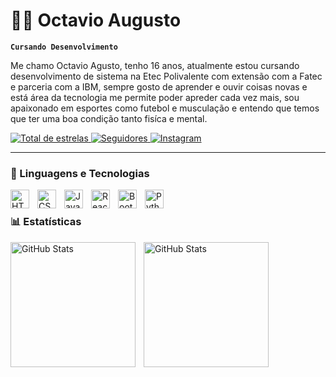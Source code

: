 # 👨‍💻 Octavio Augusto

**`Cursando Desenvolvimento`**

Me chamo Octavio Agusto, tenho 16 anos, atualmente estou cursando desenvolvimento de sistema na Etec Polivalente com extensão com a Fatec e parceria com a IBM, sempre gosto de aprender e ouvir coisas novas e está área da tecnologia me permite poder apreder cada vez mais, sou apaixonado em esportes como futebol e musculação e entendo que temos que ter uma boa condição tanto fisíca e mental.

<p align="left">
    <a href="https://github.com/Octavio345?tab=repositories">
        <img 
            alt="Total de estrelas" 
            title="Total de estrelas GitHub" 
            src="https://custom-icon-badges.demolab.com/github/stars/Octavio345?color=55960c&style=for-the-badge&labelColor=488207&logo=star&label=estrelas"
        />
    </a>
    <a href="https://github.com/Octavio345?tab=following">
        <img 
            alt="Seguidores" 
            title="Me siga no GitHub" 
            src="https://custom-icon-badges.demolab.com/github/followers/Octavio345?color=236ad3&labelColor=1155ba&style=for-the-badge&logo=github&label=Seguidores&logoColor=white"
        />
    </a>
     <a href="https://www.instagram.com/octavio.augusto07/">
        <img 
            alt="Instagram" 
            title="Me siga no GitHub" 
            src="https://img.shields.io/badge/Instagram-E4405F?style=for-the-badge&logo=instagram&logoColor=white"
        />
    </a>
</p>

---

### 🤖 Linguagens e Tecnologias

<img 
    align="left" 
    alt="HTML"
    title="HTML" 
    width="30px" 
    style="padding-right: 10px;" 
    src="https://cdn.jsdelivr.net/gh/devicons/devicon@latest/icons/html5/html5-original.svg" 
/>
<img 
    align="left" 
    alt="CSS" 
    title="CSS"
    width="30px" 
    style="padding-right: 10px;" 
    src="https://cdn.jsdelivr.net/gh/devicons/devicon@latest/icons/css3/css3-original.svg" 
/>
<img 
    align="left" 
    alt="JavaScript" 
    title="JavaScript"
    width="30px" 
    style="padding-right: 10px;" 
    src="https://cdn.jsdelivr.net/gh/devicons/devicon@latest/icons/javascript/javascript-original.svg" 
/>
<img 
    align="left" 
    alt="React"
    title="React" 
    width="30px" 
    style="padding-right: 10px;" 
    src="https://cdn.jsdelivr.net/gh/devicons/devicon@latest/icons/react/react-original.svg" 
/>
<img 
    align="left" 
    alt="Bootstrap"
    title="Bootstrap" 
    width="30px" 
    style="padding-right: 10px;" 
    src="https://cdn.jsdelivr.net/gh/devicons/devicon@latest/icons/bootstrap/bootstrap-original.svg" 
/>

<img 
    align="left" 
    alt="Python" 
    title="Python"
    width="30px" 
    style="padding-right: 10px;" 
    src="https://cdn.jsdelivr.net/gh/devicons/devicon@latest/icons/python/python-original.svg" 
/>
<br/>
### 📊 Estatísticas

<p>
  <img 
    align="left" 
    alt="GitHub Stats" 
    height="200" 
    style="padding-right: 10px;" 
    src="https://github-readme-stats.vercel.app/api?username=Octavio345&show_icons=true&theme=tokyonight&include_all_commits=true&locale=pt-br" 
  />

  <img 
      align="left" 
      alt="GitHub Stats" 
      height="200" 
      src="https://github-readme-stats.vercel.app/api/top-langs/?username=Octavio345&theme=tokyonight&layout=compact&custom_title=Tecnologias&langs_count=9" 
  />
</p> 
</p>
